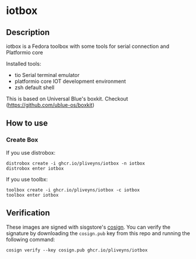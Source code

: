 # iotbox

## Description

iotbox is a Fedora toolbox with some tools for serial connection and Platformio core

Installed tools:
  - tio              Serial terminal emulator
  - platformio core  IOT development environment
  - zsh              default shell

This is based on Universal Blue's boxkit.
Checkout (https://github.com/ublue-os/boxkit)

## How to use

### Create Box

If you use distrobox:

    distrobox create -i ghcr.io/pliveyns/iotbox -n iotbox
    distrobox enter iotbox
    
If you use toolbx:

    toolbox create -i ghcr.io/pliveyns/iotbox -c iotbox
    toolbox enter iotbox

## Verification

These images are signed with sisgstore's [cosign](https://docs.sigstore.dev/cosign/overview/). You can verify the signature by downloading the `cosign.pub` key from this repo and running the following command:

    cosign verify --key cosign.pub ghcr.io/pliveyns/iotbox
    
